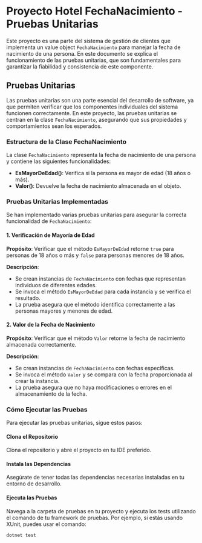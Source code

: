 # Proyecto Hotel  FechaNacimiento - Pruebas Unitarias

Este proyecto es una parte del sistema de gestión de clientes que implementa un value object `FechaNacimiento` para manejar la fecha de nacimiento de una persona. En este documento se explica el funcionamiento de las pruebas unitarias, que son fundamentales para garantizar la fiabilidad y consistencia de este componente.

## Pruebas Unitarias

Las pruebas unitarias son una parte esencial del desarrollo de software, ya que permiten verificar que los componentes individuales del sistema funcionen correctamente. En este proyecto, las pruebas unitarias se centran en la clase `FechaNacimiento`, asegurando que sus propiedades y comportamientos sean los esperados.

### Estructura de la Clase FechaNacimiento

La clase `FechaNacimiento` representa la fecha de nacimiento de una persona y contiene las siguientes funcionalidades:

- **EsMayorDeEdad()**: Verifica si la persona es mayor de edad (18 años o más).
- **Valor()**: Devuelve la fecha de nacimiento almacenada en el objeto.

### Pruebas Unitarias Implementadas

Se han implementado varias pruebas unitarias para asegurar la correcta funcionalidad de `FechaNacimiento`:

#### 1. Verificación de Mayoría de Edad

**Propósito**: Verificar que el método `EsMayorDeEdad` retorne `true` para personas de 18 años o más y `false` para personas menores de 18 años.

**Descripción**:
- Se crean instancias de `FechaNacimiento` con fechas que representan individuos de diferentes edades.
- Se invoca el método `EsMayorDeEdad` para cada instancia y se verifica el resultado.
- La prueba asegura que el método identifica correctamente a las personas mayores y menores de edad.

#### 2. Valor de la Fecha de Nacimiento

**Propósito**: Verificar que el método `Valor` retorne la fecha de nacimiento almacenada correctamente.

**Descripción**:
- Se crean instancias de `FechaNacimiento` con fechas específicas.
- Se invoca el método `Valor` y se compara con la fecha proporcionada al crear la instancia.
- La prueba asegura que no haya modificaciones o errores en el almacenamiento de la fecha.

### Cómo Ejecutar las Pruebas

Para ejecutar las pruebas unitarias, sigue estos pasos:

#### Clona el Repositorio

Clona el repositorio y abre el proyecto en tu IDE preferido.

#### Instala las Dependencias

Asegúrate de tener todas las dependencias necesarias instaladas en tu entorno de desarrollo.

#### Ejecuta las Pruebas

Navega a la carpeta de pruebas en tu proyecto y ejecuta los tests utilizando el comando de tu framework de pruebas. Por ejemplo, si estás usando XUnit, puedes usar el comando:
```bash
dotnet test
